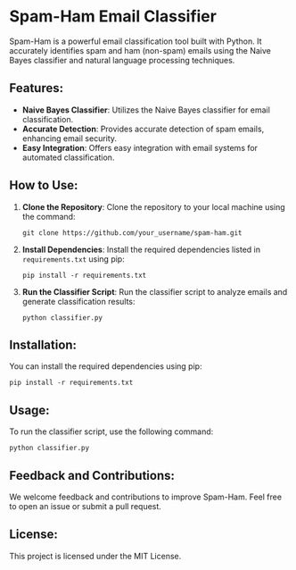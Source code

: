 # Spam-Ham Email Classifier

Spam-Ham is a powerful email classification tool built with Python. It accurately identifies spam and ham (non-spam) emails using the Naive Bayes classifier and natural language processing techniques.

## Features:
- **Naive Bayes Classifier**: Utilizes the Naive Bayes classifier for email classification.
- **Accurate Detection**: Provides accurate detection of spam emails, enhancing email security.
- **Easy Integration**: Offers easy integration with email systems for automated classification.

## How to Use:
1. **Clone the Repository**: Clone the repository to your local machine using the command:
   ```
   git clone https://github.com/your_username/spam-ham.git
   ```
2. **Install Dependencies**: Install the required dependencies listed in `requirements.txt` using pip:
   ```
   pip install -r requirements.txt
   ```
3. **Run the Classifier Script**: Run the classifier script to analyze emails and generate classification results:
   ```
   python classifier.py
   ```

## Installation:
You can install the required dependencies using pip:
```
pip install -r requirements.txt
```

## Usage:
To run the classifier script, use the following command:
```
python classifier.py
```


## Feedback and Contributions:
We welcome feedback and contributions to improve Spam-Ham. Feel free to open an issue or submit a pull request.

## License:
This project is licensed under the MIT License.
